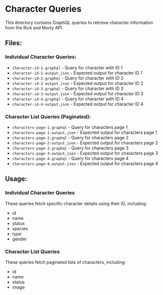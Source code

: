 # Character Queries

This directory contains GraphQL queries to retrieve character information from the Rick and Morty API.

## Files:

### Individual Character Queries:
- `character-id-1.graphql` - Query for character with ID 1
- `character-id-1-output.json` - Expected output for character ID 1
- `character-id-2.graphql` - Query for character with ID 2
- `character-id-2-output.json` - Expected output for character ID 2
- `character-id-3.graphql` - Query for character with ID 3
- `character-id-3-output.json` - Expected output for character ID 3
- `character-id-4.graphql` - Query for character with ID 4
- `character-id-4-output.json` - Expected output for character ID 4

### Character List Queries (Paginated):
- `characters-page-1.graphql` - Query for characters page 1
- `characters-page-1-output.json` - Expected output for characters page 1
- `characters-page-2.graphql` - Query for characters page 2
- `characters-page-2-output.json` - Expected output for characters page 2
- `characters-page-3.graphql` - Query for characters page 3
- `characters-page-3-output.json` - Expected output for characters page 3
- `characters-page-4.graphql` - Query for characters page 4
- `characters-page-4-output.json` - Expected output for characters page 4

## Usage:

### Individual Character Queries
These queries fetch specific character details using their ID, including:
- id
- name
- status
- species
- type
- gender

### Character List Queries
These queries fetch paginated lists of characters, including:
- id
- name
- status
- image
